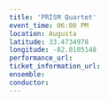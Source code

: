 ```yaml
---
title: 'PRISM Quartet'
event_time: 06:00 PM
location: Augusta
latitude: 33.4734978
longitude: -82.0105148
performance_url:
ticket_information_url:
ensemble:
conductor:
---
```

